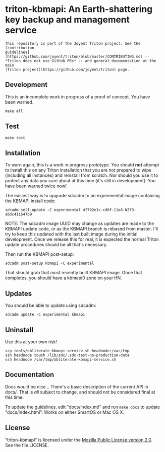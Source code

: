 <!--
    This Source Code Form is subject to the terms of the Mozilla Public
    License, v. 2.0. If a copy of the MPL was not distributed with this
    file, You can obtain one at http://mozilla.org/MPL/2.0/.
-->

<!--
    Copyright (c) 2018, Joyent, Inc.
-->

# triton-kbmapi: An Earth-shattering key backup and management service

    This repository is part of the Joyent Triton project. See the [contribution
    guidelines](https://github.com/joyent/triton/blob/master/CONTRIBUTING.md) --
    *Triton does not use GitHub PRs* -- and general documentation at the main
    [Triton project](https://github.com/joyent/triton) page.

## Development

This is an incomplete work in progress of a proof of concept.  You have
been warned.

    make all

## Test

    make test

## Installation

To warn again, this is a work in progress prototype.  You should **not** attempt
to install this on any Triton installation that you are not prepared to wipe
(including all instances) and reinstall from scratch.  Nor should you use it
to protect any data you care about at this time (it's still in development).
You have been warned twice now!

The easiest way is to upgrade sdcadm to an experimental image containing the
KBMAPI install code:

    sdcadm self-update -C experimental 4f792e1c-cd8f-11e8-b270-abdc411647b9

NOTE: The sdcadm image UUID may change as updates are made to the KBMAPI update
code, or as the KBMAPI branch is rebased from master.  I'll try to keep this
updated with the last built image during the initial development.  Once we
release this for real, it is expected the normal Triton update procedures
should be all that's necessary.

Then run the KBMAPI post-setup:

    sdcadm post-setup kbmapi -C experimental

That should grab that most recently built KBMAPI image.  Once that completes,
you should have a kbmapi0 zone on your HN.

## Updates

You should be able to update using sdcadm:

    sdcadm update -C experimental kbmapi

## Uninstall

Use this at your own risk!

    scp tools/obliterate-kbmapi-service.sh headnode:/var/tmp
    ssh headnode touch /lib/sdc/.sdc-test-no-production-data
    ssh headnode /var/tmp/obliterate-kbmapi-service.sh

## Documentation

Docs would be nice... There's a basic description of the current API in docs/.
That is _all_ subject to change, and should not be considered final at this time.

To update the guidelines, edit "docs/index.md" and run `make docs`
to update "docs/index.html". Works on either SmartOS or Mac OS X.


## License

"triton-kbmapi" is licensed under the
[Mozilla Public License version 2.0](http://mozilla.org/MPL/2.0/).
See the file LICENSE.
